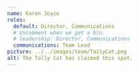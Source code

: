 ```yaml
---
name: Karen Joyce
roles:
  default: Director, Communications
  # Uncomment when we get a bio.
  # leadership: Director, Communications
  communications: Team Lead
picture: ../../images/team/Ta11yCat.png
alt: The Tally Cat has claimed this spot.
---
```


